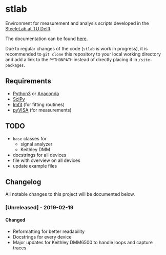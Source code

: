 # stlab

Environment for measurement and analysis scripts developed in the [SteeleLab at TU Delft](http://steelelab.tudelft.nl/open-science/).

The documentation can be found [here](http://nsweb.tn.tudelft.nl/~steelelab/stlab/).

Due to regular changes of the code (`stlab` is work in progress), it is recommended to `git clone` this repository to your local working directory and add a link to the `PYTHONPATH` instead of directly placing it in `/site-packages`.

## Requirements

- [Python3](https://www.python.org/downloads/) or [Anaconda](https://www.anaconda.org/downloads)
- [SciPy](https://www.scipy.org/)
- [lmfit](https://pypi.org/project/lmfit/) (for fitting routines)
- [pyVISA](https://pypi.org/project/PyVISA-py/) (for measurements)

## TODO

- `base` classes for
  - signal analyzer
  - Keithley DMM
- docstrings for all devices
- file with overview on all devices
- update example files

## Changelog

All notable changes to this project will be documented below.

### [Unreleased] - 2019-02-19

#### Changed

- Reformatting for better readability
- Docstrings for every device
- Major updates for Keithley DMM6500 to handle loops and capture traces